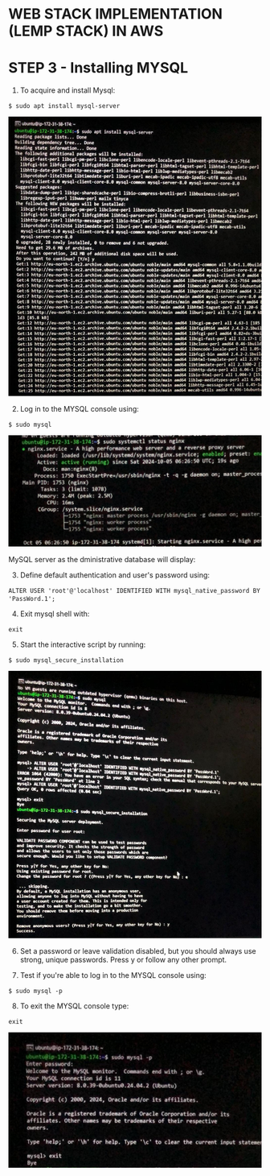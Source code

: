# WEB STACK IMPLEMENTATION (LEMP STACK) IN AWS

# STEP 3 - Installing MYSQL
1. To acquire and install Mysql:
```
$ sudo apt install mysql-server
```

![img](images/sudo_install.jpeg)

2. Log in to the MYSQL console using:
```
$ sudo mysql
```

![img](images/sudo_status.jpeg)


MySQL server as the dministrative database will display:

3. Define default authentication and user's password using:
```
ALTER USER 'root'@'localhost' IDENTIFIED WITH mysql_native_password BY 'PassWord.1';
```

4. Exit mysql shell with:
```
exit
```

5. Start the interactive script by running:
```
$ sudo mysql_secure_installation
```

![img](images/sudo_secure.jpeg)

6. Set a password or leave validation disabled, but you should always use strong, unique passwords. Press y or follow any other prompt.

7. Test if you're able to log in to the MYSQL console using:
```
$ sudo mysql -p
```

8. To exit the MYSQL console type:
```
exit
```

![img](images/sudo_p.jpeg)